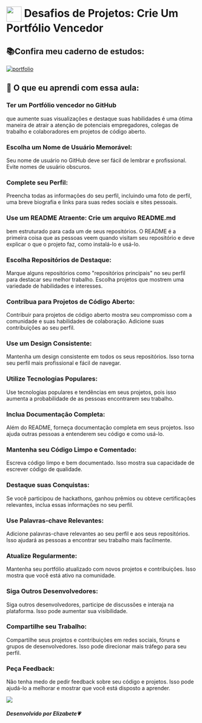 <h1>
    <a href="https://www.dio.me/">
     <img align="center" width="40px" src="https://hermes.digitalinnovation.one/assets/diome/logo-minimized.png"></a>
    <span>Desafios de Projetos: Crie Um Portfólio Vencedor</span>
</h1>

## 📚Confira meu caderno de estudos:

[![portfolio](https://img.shields.io/badge/Caderno_de_Estudos_-_DIO-ff8888?style=for-the-badge&logo=ko-fi&logoColor=white)](https://elizabete.notion.site/Caderno-de-Estudos-DIO-e3f385c2993848f2b4423b32b6d15c55?pvs=4)

## :memo: O que eu aprendi com essa aula:

### Ter um <span>Portfólio vencedor no GitHub</span> 
que aumente suas visualizações e destaque suas habilidades é uma ótima maneira de atrair a atenção de potenciais empregadores, colegas de trabalho e colaboradores em projetos de código aberto.


### <span> Escolha um Nome de Usuário Memorável:</span> 
Seu nome de usuário no GitHub deve ser fácil de lembrar e profissional. Evite nomes de usuário obscuros.

### <span> Complete seu Perfil:</span> 
Preencha todas as informações do seu perfil, incluindo uma foto de perfil, uma breve biografia e links para suas redes sociais e sites pessoais.

### <span> Use um README Atraente: Crie um arquivo README.md </span>
bem estruturado para cada um de seus repositórios. O README é a primeira coisa que as pessoas veem quando visitam seu repositório e deve explicar o que o projeto faz, como instalá-lo e usá-lo.

### <span> Escolha Repositórios de Destaque:</span> 
Marque alguns repositórios como "repositórios principais" no seu perfil para destacar seu melhor trabalho. Escolha projetos que mostrem uma variedade de habilidades e interesses.

### <span> Contribua para Projetos de Código Aberto:</span> 
Contribuir para projetos de código aberto mostra seu compromisso com a comunidade e suas habilidades de colaboração. Adicione suas contribuições ao seu perfil.

### <span> Use um Design Consistente:</span> 
Mantenha um design consistente em todos os seus repositórios. Isso torna seu perfil mais profissional e fácil de navegar.

### <span> Utilize Tecnologias Populares:</span> 
Use tecnologias populares e tendências em seus projetos, pois isso aumenta a probabilidade de as pessoas encontrarem seu trabalho.

### <span> Inclua Documentação Completa:</span> 
Além do README, forneça documentação completa em seus projetos. Isso ajuda outras pessoas a entenderem seu código e como usá-lo.

### <span> Mantenha seu Código Limpo e Comentado:</span> 
Escreva código limpo e bem documentado. Isso mostra sua capacidade de escrever código de qualidade.

### <span> Destaque suas Conquistas:</span> 
Se você participou de hackathons, ganhou prêmios ou obteve certificações relevantes, inclua essas informações no seu perfil.

### <span> Use Palavras-chave Relevantes:</span> 
Adicione palavras-chave relevantes ao seu perfil e aos seus repositórios. Isso ajudará as pessoas a encontrar seu trabalho mais facilmente.

### <span> Atualize Regularmente:</span> 
Mantenha seu portfólio atualizado com novos projetos e contribuições. Isso mostra que você está ativo na comunidade.

### <span>Siga Outros Desenvolvedores:</span> 
Siga outros desenvolvedores, participe de discussões e interaja na plataforma. Isso pode aumentar sua visibilidade.

### <span> Compartilhe seu Trabalho:</span> 
Compartilhe seus projetos e contribuições em redes sociais, fóruns e grupos de desenvolvedores. Isso pode direcionar mais tráfego para seu perfil.

### <span> Peça Feedback:</span> 
Não tenha medo de pedir feedback sobre seu código e projetos. Isso pode ajudá-lo a melhorar e mostrar que você está disposto a aprender.

<img src="https://user-images.githubusercontent.com/73097560/115834477-dbab4500-a447-11eb-908a-139a6edaec5c.gif"><br>

##### Desenvolvido por <span>Elizabete</span>💗
